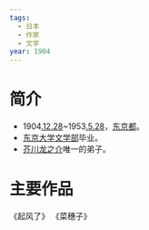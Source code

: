 ```yaml
---
tags:
  - 日本
  - 作家
  - 文学
year: 1904
---
```

# 简介

- 1904[.12.28](2024-12-28.md)~1953[.5.28](2024-05-28.md)，[东京都](东京都.md)。
- [东京大学](东京大学.md)[文学部](文学部.md)毕业。
- [芥川龙之介](芥川龙之介.md)唯一的弟子。
# 主要作品

《起风了》
《菜穗子》